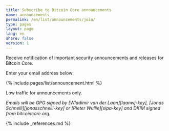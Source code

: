 ```yaml
---
title: Subscribe to Bitcoin Core announcements
name: announcements
permalink: /en/list/announcements/join/
type: pages
layout: page
lang: en
share: false
version: 1
---
```

Receive notification of important security announcements and releases for Bitcoin Core.

Enter your email address below:

{% include pages/list/announcement.html %}
    
Low traffic for announcements only.

_Emails will be GPG signed by [Wladimir van der Laan][laanwj-key], [Jonas Schnelli][jonasschnelli-key] or [Pieter Wullie][sipa-key] and DKIM signed from bitcoincore.org_.

{% include _references.md %}
